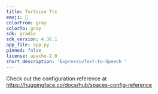 ```yaml
---
title: Tortoise Tts
emoji: 🐢
colorFrom: gray
colorTo: gray
sdk: gradio
sdk_version: 4.36.1
app_file: app.py
pinned: false
license: apache-2.0
short_description: 'ExpressivText-to-Speech '
---
```


Check out the configuration reference at https://huggingface.co/docs/hub/spaces-config-reference